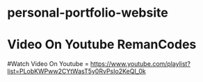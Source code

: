 # personal-portfolio-website
# Video On Youtube RemanCodes
#Watch Video On Youtube = https://www.youtube.com/playlist?list=PLobKWPww2CYtWasT5y0RvPsIo2KeQI_0k
